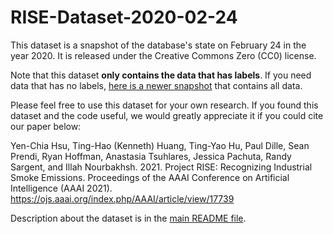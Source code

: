 # RISE-Dataset-2020-02-24
This dataset is a snapshot of the database's state on February 24 in the year 2020. It is released under the Creative Commons Zero (CC0) license.

Note that this dataset **only contains the data that has labels**. If you need data that has no labels, [here is a newer snapshot](../2023-12-01/) that contains all data.

Please feel free to use this dataset for your own research. If you found this dataset and the code useful, we would greatly appreciate it if you could cite our paper below:

Yen-Chia Hsu, Ting-Hao (Kenneth) Huang, Ting-Yao Hu, Paul Dille, Sean Prendi, Ryan Hoffman, Anastasia Tsuhlares, Jessica Pachuta, Randy Sargent, and Illah Nourbakhsh. 2021. Project RISE: Recognizing Industrial Smoke Emissions. Proceedings of the AAAI Conference on Artificial Intelligence (AAAI 2021). https://ojs.aaai.org/index.php/AAAI/article/view/17739

Description about the dataset is in the [main README file](/README.md#dataset).
